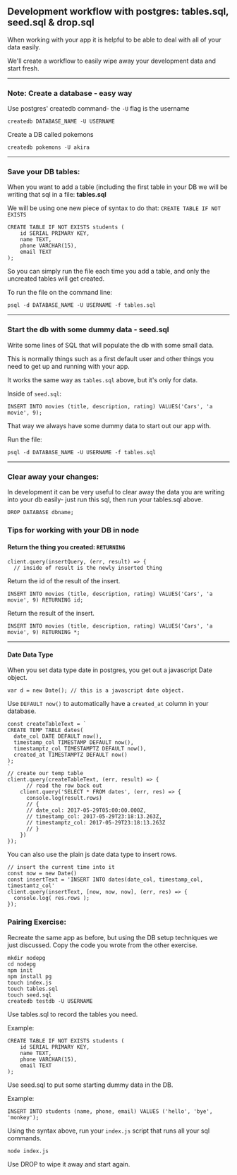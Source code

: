 ## Development workflow with postgres: tables.sql, seed.sql & drop.sql

When working with your app it is helpful to be able to deal with all of your data easily.

We'll create a workflow to easily wipe away your development data and start fresh.

---

### Note: Create a database - easy way

Use postgres' createdb command- the `-U` flag is the username

```
createdb DATABASE_NAME -U USERNAME
```

Create a DB called pokemons
```
createdb pokemons -U akira
```

---

### Save your DB tables:
When you want to add a table (including the first table in your DB we will be writing that sql in a file: **tables.sql**

We will be using one new piece of syntax to do that: `CREATE TABLE IF NOT EXISTS`
```
CREATE TABLE IF NOT EXISTS students (
    id SERIAL PRIMARY KEY,
    name TEXT,
    phone VARCHAR(15),
    email TEXT
);
```

So you can simply run the file each time you add a table, and only the uncreated tables will get created.

To run the file on the command line:
```
psql -d DATABASE_NAME -U USERNAME -f tables.sql
```

---

### Start the db with some dummy data - seed.sql
Write some lines of SQL that will populate the db with some small data.

This is normally things such as a first default user and other things you need to get up and running with your app.

It works the same way as `tables.sql` above, but it's only for data.

Inside of `seed.sql`:
```
INSERT INTO movies (title, description, rating) VALUES('Cars', 'a movie', 9);
```

That way we always have some dummy data to start out our app with.

Run the file:
```
psql -d DATABASE_NAME -U USERNAME -f tables.sql
```

---

### Clear away your changes:
In development it can be very useful to clear away the data you are writing into your db easily- just run this sql, then run your tables.sql above.

```
DROP DATABASE dbname;
```

### Tips for working with your DB in node

#### Return the thing you created: `RETURNING`

```
client.query(insertQuery, (err, result) => {
  // inside of result is the newly inserted thing
```

Return the id of the result of the insert.
```
INSERT INTO movies (title, description, rating) VALUES('Cars', 'a movie', 9) RETURNING id;
```

Return the result of the insert.
```
INSERT INTO movies (title, description, rating) VALUES('Cars', 'a movie', 9) RETURNING *;
```

---

#### Date Data Type

When you set data type date in postgres, you get out a javascript Date object.

```
var d = new Date(); // this is a javascript date object.
```

Use `DEFAULT now()` to automatically have a `created_at` column in your database.

```
const createTableText = `
CREATE TEMP TABLE dates(
  date_col DATE DEFAULT now(),
  timestamp_col TIMESTAMP DEFAULT now(),
  timestamptz_col TIMESTAMPTZ DEFAULT now(),
  created_at TIMESTAMPTZ DEFAULT now()
);
`
// create our temp table
client.query(createTableText, (err, result) => {
      // read the row back out
    client.query('SELECT * FROM dates', (err, res) => {
      console.log(result.rows)
      // {
      // date_col: 2017-05-29T05:00:00.000Z,
      // timestamp_col: 2017-05-29T23:18:13.263Z,
      // timestamptz_col: 2017-05-29T23:18:13.263Z
      // }
    })
});
```

You can also use the plain js date data type to insert rows.
```
// insert the current time into it
const now = new Date()
const insertText = 'INSERT INTO dates(date_col, timestamp_col, timestamtz_col'
client.query(insertText, [now, now, now], (err, res) => {
  console.log( res.rows );
});
```

### Pairing Exercise:
Recreate the same app as before, but using the DB setup techniques we just discussed. Copy the code you wrote from the other exercise.

```
mkdir nodepg
cd nodepg
npm init
npm install pg
touch index.js
touch tables.sql
touch seed.sql
createdb testdb -U USERNAME
```

Use tables.sql to record the tables you need.

Example:
```
CREATE TABLE IF NOT EXISTS students (
    id SERIAL PRIMARY KEY,
    name TEXT,
    phone VARCHAR(15),
    email TEXT
);
```

Use seed.sql to put some starting dummy data in the DB.

Example:
```
INSERT INTO students (name, phone, email) VALUES ('hello', 'bye', 'monkey');
```

Using the syntax above, run your `index.js` script that runs all your sql commands.
```
node index.js
```

Use DROP to wipe it away and start again.
